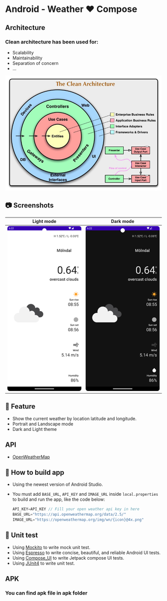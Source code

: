 # Android - Weather ❤️ Compose

## Architecture
### Clean architecture has been used for:
- Scalability
- Maintainability
- Separation of concern
- ...

<p align="center">
<img src="image/architecture.jpeg?raw=true" />
</p>

## :camera: Screenshots

| Light mode | Dark mode |
| :---: | :---: |
| ![Home Light](image/home_light.png "Home Light") | ![Home Dark](image/home_dark.png "Home Dark") |

## :blue_book: Feature

- Show the current weather by location latitude and longitude.
- Portrait and Landscape mode
- Dark and Light theme

## API

- [OpenWeatherMap](https://openweathermap.org/)

## :hammer: How to build app

- Using the newest version of Android Studio.
- You must add `BASE_URL`, `API_KEY` and `IMAGE_URL` inside `local.properties` to build and run the app, like the code below:

    ```kotlin
    API_KEY=API_KEY // Fill your open weather api key in here
    BASE_URL="https://api.openweathermap.org/data/2.5/"
    IMAGE_URL="https://openweathermap.org/img/wn/{icon}@4x.png"
    ```


## :mag_right: Unit test

- Using [Mockito](https://site.mockito.org/) to write mock unit test.
- Using [Espresso](https://developer.android.com/training/testing/espresso) to write concise, beautiful, and reliable Android UI tests.
- Using [Compose_UI](https://developer.android.com/jetpack/compose/testing) to write Jetpack compose UI tests.
- Using [JUnit4](https://github.com/junit-team/junit4) to write unit test.

## APK
### You can find apk file in apk folder